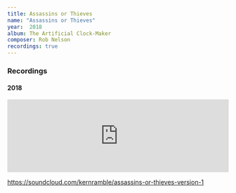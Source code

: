 ```yaml
---
title: Assassins or Thieves
name: "Assassins or Thieves"
year:  2018
album: The Artificial Clock-Maker
composer: Rob Nelson
recordings: true
---
```


<h3>Recordings</h3>

<h4>2018</h4>
<iframe width="100%" height="166" scrolling="no" frameborder="no" allow="autoplay" src="https://w.soundcloud.com/player/?url=https%3A//api.soundcloud.com/tracks/587695677&color=%23ff5500&auto_play=false&hide_related=false&show_comments=true&show_user=true&show_reposts=false&show_teaser=true"></iframe>


https://soundcloud.com/kernramble/assassins-or-thieves-version-1
